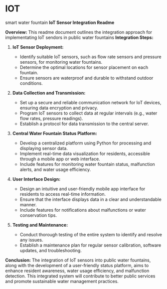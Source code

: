 # IOT
smart water fountain
**IoT Sensor Integration Readme**

**Overview:**
This readme document outlines the integration approach
for implementating IoT sendors in public water fountains
**Integration Steps:**

1. **IoT Sensor Deployment:**
   - Identify suitable IoT sensors, such as flow rate sensors and pressure sensors, for monitoring water fountains.
   - Determine the optimal locations for sensor placement on each fountain.
   - Ensure sensors are waterproof and durable to withstand outdoor conditions.

2. **Data Collection and Transmission:**
   - Set up a secure and reliable communication network for IoT devices, ensuring data encryption and privacy.
   - Program IoT sensors to collect data at regular intervals (e.g., water flow rates, pressure readings).
   - Establish a protocol for data transmission to the central server.

3. **Central Water Fountain Status Platform:**
   - Develop a centralized platform using Python for processing and displaying sensor data.
   - Implement real-time data visualization for residents, accessible through a mobile app or web interface.
   - Include features for monitoring water fountain status, malfunction alerts, and water usage efficiency.

4. **User Interface Design:**
   - Design an intuitive and user-friendly mobile app interface for residents to access real-time information.
   - Ensure that the interface displays data in a clear and understandable manner.
   - Include features for notifications about malfunctions or water conservation tips.

5. **Testing and Maintenance:**
   - Conduct thorough testing of the entire system to identify and resolve any issues.
   - Establish a maintenance plan for regular sensor calibration, software updates, and troubleshooting.

**Conclusion:**
The integration of IoT sensors into public water fountains, along with the development of a user-friendly status platform, aims to enhance resident awareness, water usage efficiency, and malfunction detection. This integrated system will contribute to better public services and promote sustainable water management practices.
